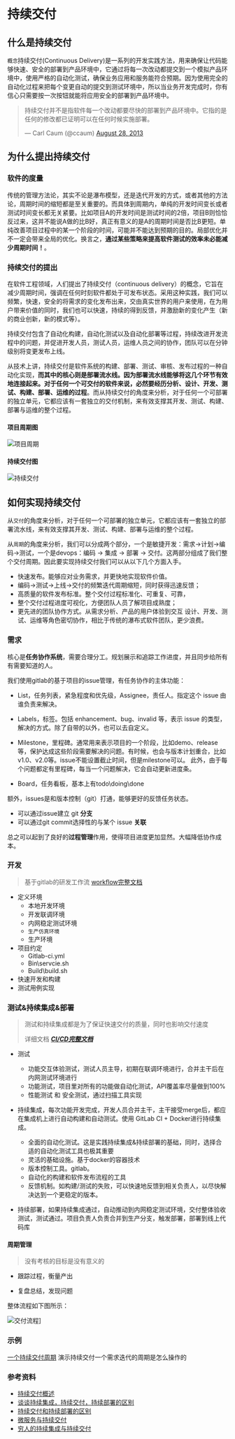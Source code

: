 # 持续交付

## 什么是持续交付

`概念`持续交付(Continuous Delivery)是一系列的开发实践方法，用来确保让代码能够快速、安全的部署到产品环境中，它通过将每一次改动都提交到一个模拟产品环境中，使用严格的自动化测试，确保业务应用和服务能符合预期。因为使用完全的自动化过程来把每个变更自动的提交到测试环境中，所以当业务开发完成时，你有信心只需要按一次按钮就能将应用安全的部署到产品环境中。

> 持续交付并不是指软件每一个改动都要尽快的部署到产品环境中。它指的是任何的修改都已证明可以在任何时候实施部署。
>
> — Carl Caum (@ccaum) [August 28, 2013](https://twitter.com/ccaum/statuses/372620989257232384)


## 为什么提出持续交付

### 软件的度量

传统的管理方法论，其实不论是瀑布模型，还是迭代开发的方式，或者其他的方法论，周期时间的缩短都是至关重要的。而具体到周期内，单纯的开发时间变长或者测试时间变长都无关紧要。比如项目A的开发时间是测试时间的2倍，项目B则恰恰反过来，这并不能说A做的比B好，真正有意义的是A的周期时间是否比B更短。单纯改善项目过程中的某一个阶段的时间，可能并不能达到预期的目的。局部优化并不一定会带来全局的优化。换言之，**通过某些策略来提高软件测试的效率未必能减少周期时间！**。

### 持续交付的提出

在软件工程领域，人们提出了持续交付（continuous delivery）的概念，它旨在减少周期时间，强调在任何时刻软件都处于可发布状态。采用这种实践，我们可以频繁，快速，安全的将需求的变化发布出来，交由真实世界的用户来使用，在为用户带来价值的同时，我们也可以快速，持续的得到反馈，并激励新的变化产生（新的商业创新，新的模式等）。

持续交付包含了自动化构建，自动化测试以及自动化部署等过程，持续改进开发流程中的问题，并促进开发人员，测试人员，运维人员之间的协作，团队可以在分钟级别将变更发布上线。

从技术上讲，持续交付是软件系统的构建、部署、测试、审核、发布过程的一种自动化实现，**而其中的核心则是部署流水线。因为部署流水线能够将这几个环节有效地连接起来。对于任何一个可交付的软件来说，必然要经历分析、设计、开发、测试、构建、部署、运维的过程**。而从持续交付的角度来分析，对于任何一个可部署的独立单元，它都应该有一套独立的交付机制，来有效支撑其开发、测试、构建、部署与运维的整个过程。

#### 项目周期图
![项目周期](./images/项目周期.png)

#### 持续交付图
![持续交付](./images/cxjf.png)

## 如何实现持续交付

从`交付`的角度来分析，对于任何一个可部署的独立单元，它都应该有一套独立的部署流水线，来有效支撑其开发、测试、构建、部署与运维的整个过程。

从`周期`的角度来分析，我们可以分成两个部分，一个是敏捷开发：需求->计划->编码->测试，一个是devops：编码 -> 集成 -> 部署 -> 交付。这两部分组成了我们整个交付周期。因此要实现持续交付我们可以从以下几个方面入手。

- 快速发布。能够应对业务需求，并更快地实现软件价值。
- 编码->测试->上线->交付的频繁迭代周期缩短，同时获得迅速反馈；
- 高质量的软件发布标准。整个交付过程标准化、可重复、可靠，
- 整个交付过程进度可视化，方便团队人员了解项目成熟度；
- 更先进的团队协作方式。从需求分析、产品的用户体验到交互 设计、开发、测试、运维等角色密切协作，相比于传统的瀑布式软件团队，更少浪费。

### 需求

核心是**任务协作系统**，需要合理分工。规划展示和追踪工作进度，并且同步给所有有需要知道的人。

我们使用gitlab的基于项目的issue管理，有任务协作的主体功能：

- List，任务列表，紧急程度和优先级，Assignee，责任人。指定这个 issue 由谁负责来解决。


- Labels，标签。包括 enhancement、bug、invalid 等，表示 issue 的类型，解决的方式。除了自带的以外，也可以去自定义。
- Milestone，里程碑。通常用来表示项目的一个阶段，比如demo、release等，保护达成这些阶段需要解决的问题。有时候，也会与版本计划重合，比如v1.0、v2.0等。issue不能设置截止时间，但是milestone可以。 此外，由于每个问题都定有里程碑，每当一个问题解决，它会自动更新进度条。
- Board，任务看板，基本上有todo\doing\done

额外，issues是和版本控制（git）打通，能够更好的反馈任务状态。

- 可以通过issue建立 git **分支**
- 可以通过git commit选择性的与某个 issue **关联**

总之可以起到了良好的**过程管理**作用，使得项目进度更加显然。大幅降低协作成本。

### 开发

> 基于gitlab的研发工作流 [workflow完整文档](/cd/workflow.md)

- 定义环境
  - 本地开发环境
  - 开发联调环境
  - 内网稳定测试环境
  - `生产仿真环境 `
  - 生产环境
- 项目约定
  - Gitlab-ci.yml
  - Bin\servcie.sh
  - Build\build.sh
- 快速开发和构建
- 测试用例实现

### 测试&持续集成&部署

> 测试和持续集成都是为了保证快速交付的质量，同时也影响交付速度
>
> 详细文档 ***[CI/CD完整文档](/cd/cicd.md)***

- 测试

  - 功能交互体验测试，测试人员主导，初期在联调环境进行，合并主干后在内网测试环境进行
  - 功能测试，项目里对所有的功能做自动化测试，API覆盖率尽量做到100%
  - 性能测试 和 安全测试，通过扫描工具实现


- 持续集成，每次功能开发完成，开发人员合并主干，主干接受merge后，都应在集成机上进行自动构建和自动测试。使用 GitLab CI + Docker进行持续集成。
  - 全面的自动化测试。这是实践持续集成&持续部署的基础，同时，选择合适的自动化测试工具也极其重要
  - 灵活的基础设施。基于docker的容器技术
  - 版本控制工具。gitlab。
  - 自动化的构建和软件发布流程的工具
  - 反馈机制。如构建/测试的失败，可以快速地反馈到相关负责人，以尽快解决达到一个更稳定的版本。

- 持续部署，如果持续集成通过，自动推动到内网稳定测试环境，交付整体验收测试，测试通过。项目负责人负责合并到生产分支，触发部署，部署到线上代码库



#### 周期管理

> 没有考核的目标是没有意义的

- 跟踪过程，衡量产出

- 复盘总结，发现问题

整体流程如下图所示：

![交付流程](/images/交付流程.png)]



### 示例

[一个持续交付周期](/cd/example.md)  演示持续交付一个需求迭代的周期是怎么操作的


### 参考资料

* [持续交付概述](http://exceedhl.thoughtworkers.org/cd/cd.html)
* [谈谈持续集成，持续交付，持续部署的区别](http://www.jianshu.com/p/2c6ebe34744a)
* [持续交付和持续部署的区别](http://www.oschina.net/news/45444/continuous-delivery-vs-continuous-deployment-whats-diff)
* [微服务与持续交付](http://www.open-open.com/lib/view/open1451440541448.html#articleHeader0)
* [穷人的持续集成与持续交付](http://blog.jobbole.com/97109/)


